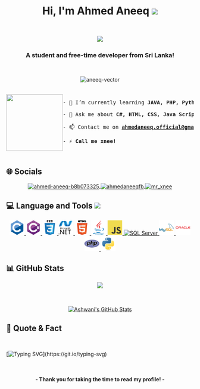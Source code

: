 <h1 align="center">Hi, I'm Ahmed Aneeq <img src="https://media.giphy.com/media/hvRJCLFzcasrR4ia7z/giphy.gif" width="29px"></h1>
<br/>
<p align="center">
 <img src="https://readme-typing-svg.herokuapp.com/?lines=Welcome+to+my+GitHub+Profile!&center=true&width=360&height=30">
</p>
<h3 align="center">A student and free-time developer from Sri Lanka!</h3>
<br/>
<p align="center">
  <img src="https://komarev.com/ghpvc/?username=aneeq-vector&label=Profile%20views&color=0e75b6&style=plastic" alt="aneeq-vector" />
</p>
<br/>

<div>
<img align="left" src="https://tenor.com/view/programmers-go-internet-technologists-researching-technologist-gif-3757206632821927062.gif" height="152" width="152">
</div>

<pre>
- 🌱 I’m currently learning <b>JAVA, PHP, Python</b><br/>
- 💬 Ask me about <b>C#, HTML, CSS, Java Script</b><br/>
- 📫 Contact me on <a href="mailto:ahmedaneeq.official@gmail.com"><b>ahmedaneeq.official@gmail.com</b></a><br/>
- ⚡ <b>Call me xnee!</b>
</pre>
<br/>

## 🌐 Socials
<p align="center">
  <a href="https://linkedin.com/in/ahmed-aneeq-b8b073325" target="blank">
    <img align="center" src="https://raw.githubusercontent.com/rahuldkjain/github-profile-readme-generator/master/src/images/icons/Social/linked-in-alt.svg" alt="ahmed-aneeq-b8b073325" height="30" width="40" />
  </a>
  <a href="https://fb.com/ahmedaneeqfb" target="blank">
    <img align="center" src="https://raw.githubusercontent.com/rahuldkjain/github-profile-readme-generator/master/src/images/icons/Social/facebook.svg" alt="ahmedaneeqfb" height="30" width="40" />
  </a>
  <a href="https://instagram.com/mr_xnee" target="blank">
    <img align="center" src="https://raw.githubusercontent.com/rahuldkjain/github-profile-readme-generator/master/src/images/icons/Social/instagram.svg" alt="mr_xnee" height="30" width="40" />
  </a>
</p>

## 💻 Language and Tools <img src = "https://media2.giphy.com/media/QssGEmpkyEOhBCb7e1/giphy.gif?cid=ecf05e47a0n3gi1bfqntqmob8g9aid1oyj2wr3ds3mg700bl&rid=giphy.gif" width = 25px> 
<p align="center">
  <a href="https://www.cprogramming.com/" target="_blank" rel="noreferrer">
    <img src="https://raw.githubusercontent.com/devicons/devicon/master/icons/c/c-original.svg" alt="C" width="40" height="40" />
  </a>
  <a href="https://www.w3schools.com/cs/" target="_blank" rel="noreferrer">
    <img src="https://raw.githubusercontent.com/devicons/devicon/master/icons/csharp/csharp-original.svg" alt="C#" width="40" height="40" />
  </a>
  <a href="https://www.w3schools.com/css/" target="_blank" rel="noreferrer">
    <img src="https://raw.githubusercontent.com/devicons/devicon/master/icons/css3/css3-original-wordmark.svg" alt="CSS3" width="40" height="40" />
  </a>
  <a href="https://dotnet.microsoft.com/" target="_blank" rel="noreferrer">
    <img src="https://raw.githubusercontent.com/devicons/devicon/master/icons/dot-net/dot-net-original-wordmark.svg" alt="Dotnet" width="40" height="40" />
  </a>
  <a href="https://www.w3.org/html/" target="_blank" rel="noreferrer">
    <img src="https://raw.githubusercontent.com/devicons/devicon/master/icons/html5/html5-original-wordmark.svg" alt="HTML5" width="40" height="40" />
  </a>
  <a href="https://www.java.com" target="_blank" rel="noreferrer">
    <img src="https://raw.githubusercontent.com/devicons/devicon/master/icons/java/java-original.svg" alt="Java" width="40" height="40" />
  </a>
  <a href="https://developer.mozilla.org/en-US/docs/Web/JavaScript" target="_blank" rel="noreferrer">
    <img src="https://raw.githubusercontent.com/devicons/devicon/master/icons/javascript/javascript-original.svg" alt="JavaScript" width="40" height="40" />
  </a>
  <a href="https://www.microsoft.com/en-us/sql-server" target="_blank" rel="noreferrer">
    <img src="https://www.svgrepo.com/show/303229/microsoft-sql-server-logo.svg" alt="SQL Server" width="40" height="40" />
  </a>
  <a href="https://www.mysql.com/" target="blank" rel="noreferrer">
    <img src="https://raw.githubusercontent.com/devicons/devicon/master/icons/mysql/mysql-original-wordmark.svg" alt="MySQL" width="40" height="40" />
  </a>
  <a href="https://www.oracle.com/" target="blank" rel="noreferrer">
    <img src="https://raw.githubusercontent.com/devicons/devicon/master/icons/oracle/oracle-original.svg" alt="Oracle" width="40" height="40" />
  </a>
  <a href="https://www.php.net" target="blank" rel="noreferrer">
    <img src="https://raw.githubusercontent.com/devicons/devicon/master/icons/php/php-original.svg" alt="PHP" width="40" height="40" />
  </a>
  <a href="https://www.python.org" target="_blank" rel="noreferrer">
    <img src="https://raw.githubusercontent.com/devicons/devicon/master/icons/python/python-original.svg" alt="Python" width="40" height="40" />
  </a>
</p>

## 📊 GitHub Stats
<p align = "center"
  
<a href="https://github.com/Aneeq-vector">
  <img src="https://github-readme-stats.vercel.app/api/top-langs/?username=Aneeq-vector&theme=radical&hide=glsl,python" />
</a>
</p>
<br>
<p align = "center">
<a href="https://github.com/Aneeq-vector">
<img src="https://github-readme-stats.vercel.app/api?username=Aneeq-vector&&show_icons=true&theme=radical&line_height=27&v=5" alt="Ashwani's GitHub Stats" />
</a>
</p>

## <b>💪 Quote & Fact</b>
<br>


[![Typing SVG](https://readme-typing-svg.herokuapp.com?font=Robot-Bold&size=30&color=faf1e2&center=true&vCenter=true&width=900&height=110&lines="First,+solve+the+problem.+Then,+write+the+code".;++"Great+Developers+never+stop+learning")](https://git.io/typing-svg)

<br>

#### <p align="center"><b>- Thank you for taking the time to read my profile! -</b></p>


